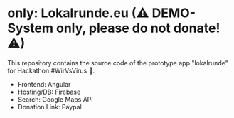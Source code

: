 #   only: Lokalrunde.eu (⚠ DEMO-System only, please do not donate! ⚠)  

This repository contains the source code of the prototype app "lokalrunde" for Hackathon #WirVsVirus 🏁.

- Frontend: Angular
- Hosting/DB: Firebase
- Search: Google Maps API
- Donation Link: Paypal


